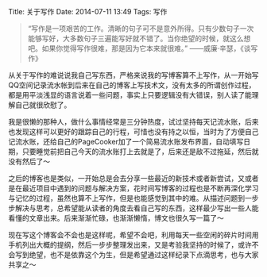 Title: 关于写作
Date: 2014-07-11 13:49
Tags: 写作

> “写作是一项艰苦的工作。清晰的句子可不是意外所得。只有少数句子一次能够写好，大多数句子三遍能写好就不错了。当你绝望的时候，就这么想吧。如果你觉得写作很难，那是因为它本来就很难。”
——威廉·辛瑟，《谈写作》

从关于写作的难说说我自己写东西，严格来说我的写博客算不上写作，从一开始写QQ空间记录流水帐到后来在自己的博客上写技术文，没有太多的所谓创作过程，都是用平淡浅显的语言说着一些问题，事实上只要逻辑没有大错误，别人读了能理解自己就很欣慰了。

我是很懒的那种人，做什么事情经常是三分钟热度，试过坚持每天记流水账，后来也发现这样可以更好的跟踪自己的行程，可惜也没有持之以恒，当时为了方便自己记流水账，还给自己的PageCooker加了一个简易流水账发布界面，自动填写日期，只要睡觉前把自己今天的流水账打上去就是了，后来还是敌不过拖延，然后就没有然后了～

之后的博客也是类似，一开始总是会去分享一些最近的新技术或者新尝试，又或者是在最近项目中遇到的问题与解决方案，花时间写博客的过程也是不断再深化学习与记忆的过程，虽然也算不上写作，但是也能感觉到其中的难。从描述问题到一步步解决与思考，总希望能从读者的角度去看自己写的东西，这样最少写出一些人能看懂的文章出来。后来渐渐忙碌，也渐渐懒惰，博文也很久写一篇了～

现在写这个博客会不会也是这样呢，希望不会吧，利用每天一些空闲的碎片时间用手机列出大概的提纲，然后一步步整理发出来，又是考验我坚持的时候了，或许不会写到绝望，也不是依靠这个为生，但是希望通过这样纪录下点滴思考，也与大家共享之～
